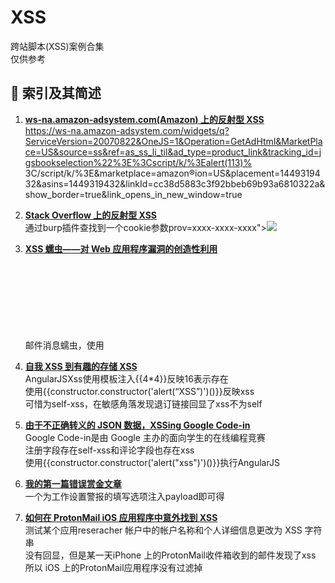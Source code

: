 # XSS
跨站脚本(XSS)案例合集  
仅供参考
## :ledger: 索引及其简述
1. [**ws-na.amazon-adsystem.com(Amazon) 上的反射型 XSS**](https://medium.com/@newp_th/reflected-xss-on-ws-na-amazon-adsystem-com-amazon-f1e55f1d24cf)  
https://ws-na.amazon-adsystem.com/widgets/q?ServiceVersion=20070822&OneJS=1&Operation=GetAdHtml&MarketPlace=US&source=ss&ref=as_ss_li_til&ad_type=product_link&tracking_id=jgsbookselection%22%3E%3Cscript/k/%3Ealert(113)% 3C/script/k/%3E&marketplace=amazon®ion=US&placement=1449319432&asins=1449319432&linkId=cc38d5883c3f92bbeb69b93a6810322a&show_border=true&link_opens_in_new_window=true  

2. [**Stack Overflow 上的反射型 XSS**](https://medium.com/@newp_th/reflected-xss-on-stack-overflow-b8366a855472)  
通过burp插件查找到一个cookie参数prov=xxxx-xxxx-xxxx"></script><img src=x onerror=alert(1)>  

3. [**XSS 蠕虫——对 Web 应用程序漏洞的创造性利用**](https://blog.compass-security.com/2018/12/xss-worm-a-creative-use-of-web-application-vulnerability/)  
邮件消息蠕虫，使用<svg onload=eval(atob(p))><svg onload=p+='base64xxxxxxx'>绕过  

4. [**自我 XSS 到有趣的存储 XSS**](https://nahoragg.github.io/bugbounty/2018/12/15/Self-XSS-to-Interesting-Stored-XSS.html)  
AngularJSXss使用模板注入{{4*4}}反映16表示存在  
使用{{constructor.constructor('alert(“XSS”)')()}}反映xss  
可惜为self-xss，在敏感角落发现退订链接回显了xss不为self  

5. [**由于不正确转义的 JSON 数据，XSSing Google Code-in**](https://websecblog.com/vulns/google-code-in-xss/)  
Google Code-in是由 Google 主办的面向学生的在线编程竞赛  
注册字段存在self-xss和评论字段也存在xss  
使用{{constructor.constructor('alert("xss")')()}}执行AngularJS  

6. [**我的第一篇错误赏金文章**](https://medium.com/@sampanna/self-xss-in-indeed-com-e0c99c104cba)  
一个为工作设置警报的填写选项注入payload即可得  

7. [**如何在 ProtonMail iOS 应用程序中意外找到 XSS**](https://www.secu.ninja/2018/12/04/how-to-accidentally-find-a-xss-in-protonmail-ios-app/)  
测试某个应用reseracher 帐户中的帐户名称和个人详细信息更改为 XSS 字符串  
没有回显，但是某一天iPhone 上的ProtonMail收件箱收到的邮件发现了xss  
所以 iOS 上的ProtonMail应用程序没有过滤掉 <script> 标签。  

8. [**关于我的第一个漏洞赏金的故事**](https://medium.com/@sudhanshur705/story-about-my-first-bug-bounty-9fe710be8241)  
1.ucweb.com下xss
https://sudhanshur705.medium.com/story-about-my-first-bug-bounty-9fe710be8241
https://virustotal.com找到阿里巴巴子域samsung.ucweb.com访问403
通过site:samsung.ucweb.com找到http://samsung.ucweb.com/webstore/classify.html?dataKey=LifeStyle&title=LifeStyle
title注入xss的payload形成xss
2.修复后查找xss
修复后删除了端点访问404
尝试目录爆破发现/test/目录
发现http://samsung.ucweb.com/test/classify.html?dataKey=New&title=
同样存在xss

9. [**存储 Xss 的故事**](https://medium.com/@hossainwalid93/story-of-store-xss-d24c3ab862f0)  
显示名称设置为 TEST”><svg onload=alert(1)// 并创建了帐户  
搜索栏搜索该账户导致xss可惜难以利用  
如果 user1 正在关注 user2，则 user2 将出现在 user1 的搜索栏上可提升利用。  

10. [**Facebook-Instagram CDN 服务器上的 XSS 绕过签名保护**](https://www.amolbaikar.com/xss-on-facebook-instagram-cdn-server-bypassing-signature-protection/)  
CDN 服务器上的所有照片/视频都在 URL 中包含签名,如果我们修改文件扩展名，则会引发错误  
有instagram.fpnq2-1.fna.fbcdn.net. 3599 IN CNAME scontent.xx.fbcdn.net.  
尝试跨域访问  
https://instagram.fpnq2-1.fna.fbcdn.net/v/t51.2885-15/12494762_1700832180174667_9131300789175210564_n.png?_nc_cat=0&oh=cb7024e12c863937b69c3d6c15589697&oe=5B31E89F  
到https://scontent.xx.fbcdn.net/t51.2885-15/12494762_1700832180174667_9131300789175210564_n.html  
形成xss  

11. [**Facebook 收购 Oculus CDN Server 上的 XSS**](https://www.amolbaikar.com/xss-on-facebooks-acquisition-oculus-cdn-server/)  
在“ oculuscdn.com ”上，该错误非常简单明了。只需删除破坏签名验证的“ V ”参数，并且响应包含原始数据。甚至不需要在指向oculus.xx.fbcdn.net的现有CNAME之间进行交换。  
https://scontent.oculuscdn.com/v/t64.5771-25/12401200_1904973622996515_3168267743525841480_n.png?_nc_cat=0&oh=6163326b3eb5e79c16c6949f1e734611&oe=5AD840C8
到https://scontent.oculuscdn.com/t64.5771-25/12401200_1904973622996515_3168267743525841480_n.html  

12. [**Facebook 上的 XSS 通过 PNG 和古怪的内容类型**](https://whitton.io/articles/xss-on-facebook-via-png-content-types/)  
Facebook 上的许多照片/视频现在似乎在 URL 中包含一个哈希（参数oh和__gda__），如果我们修改文件扩展名，这会导致引发错误。  
但幸运的是，广告图片不包含这些参数，修改text/html访问html发现回显  
使用PNG IDAT 块写入payload  
检查是否有任何*.facebook.comDNS 条目指向 CDN发现photo.facebook.com导致xss  
利用facebook的插件结合iframe提取www.facebook.com的csrf令牌  

13. [**我的谷歌名人堂之旅**](https://www.secjuice.com/google-hall-of-fame/)  
搜索谷歌收购业务利用dork：site:*.sidewalklabs.com  
发现一个重定向参数并确认存在重定向  
重定向升级为xss  

14. [**Jotform 和 H1C 私有站点中存储的 XSS 漏洞**](https://www.hackerinside.me/2018/11/critical-stored-xss-vulnerability.html)  
只需在 Name 字段中输入脚本并提交表单。  
当受害者登录他的帐户并检查表单条目或提交时，脚本被执行  
